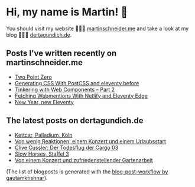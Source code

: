 # Hi, my name is Martin! 👋 
You should visit my website 👨🏼‍💻  [martinschneider.me](https://martinschneider.me) and take a look at my blog 🤷🏼‍♂️ [dertagundich.de](https://www.dertagundich.de).

## Posts I've written recently on martinschneider.me
<!-- MSME-POST-LIST:START -->
- [Two Point Zero](https://martinschneider.me/articles/two-point-zero/)
- [Generating CSS With PostCSS and eleventy.before](https://martinschneider.me/articles/generating-css-with-postcss-and-eleventy-before/)
- [Tinkering with Web Components – Part 2](https://martinschneider.me/articles/tinkering-with-web-components-part-2/)
- [Fetching Webmentions With Netlify and Eleventy Edge](https://martinschneider.me/articles/fetching-webmentions-with-netlify-and-eleventy-edge/)
- [New Year, new Eleventy](https://martinschneider.me/articles/new-year-new-eleventy/)
<!-- MSME-POST-LIST:END -->

## The latest posts on dertagundich.de
<!-- DTUI-POST-LIST:START -->
- [Kettcar, Palladium, Köln](https://www.dertagundich.de/blog/2024/04/kettcar-palladium-koln)
- [Von wenig Reaktionen, einem Konzert und einem Urlaubsstart](https://www.dertagundich.de/blog/2024/04/von-wenig-reaktionen-einem-konzert-und-einem-urlaubsstart)
- [Clive Cussler: Der Todesflug der Cargo 03](https://www.dertagundich.de/blog/2024/04/clive-cussler-der-todesflug-der-cargo-03)
- [Slow Horses, Staffel 3](https://www.dertagundich.de/blog/2024/04/slow-horses-staffel-3)
- [Von einem Konzert und zufriedenstellender Gartenarbeit](https://www.dertagundich.de/blog/2024/04/von-einem-konzert-und-zufriedenstellender-gartenarbeit)
<!-- DTUI-POST-LIST:END -->

(The list of blogposts is generated with the [blog-post-workflow by gautamkrishnar](https://github.com/gautamkrishnar/blog-post-workflow)).
